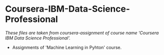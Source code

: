 # Coursera-IBM-Data-Science-Professional
*These files are taken from coursera-assignment of course name 'Coursera IBM Data Science Professional'.*
* Assignments of 'Machine Learning in Pyhton' course.
